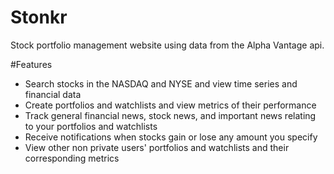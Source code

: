 # Stonkr
Stock portfolio management website using data from the Alpha Vantage api. 

#Features
- Search stocks in the NASDAQ and NYSE and view time series and financial data
- Create portfolios and watchlists and view metrics of their performance
- Track general financial news, stock news, and important news relating to your portfolios and watchlists
- Receive notifications when stocks gain or lose any amount you specify
- View other non private users' portfolios and watchlists and their corresponding metrics
